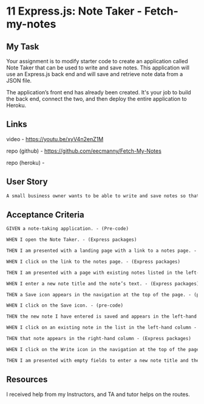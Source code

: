 # 11 Express.js: Note Taker - Fetch-my-notes

## My Task

Your assignment is to modify starter code to create an application called Note Taker that can be used to write and save notes. This application will use an Express.js back end and will save and retrieve note data from a JSON file.

The application’s front end has already been created. It's your job to build the back end, connect the two, and then deploy the entire application to Heroku.

## Links

video - https://youtu.be/xyV4n2enZ1M

repo (github) - https://github.com/eecmanny/Fetch-My-Notes

repo (heroku) - 


## User Story

```md
A small business owner wants to be able to write and save notes so that he can organize his thoughts and keep track of tasks he need to complete
```

## Acceptance Criteria

```md
GIVEN a note-taking application. - (Pre-code)

WHEN I open the Note Taker. - (Express packages)

THEN I am presented with a landing page with a link to a notes page. - (Express packages)

WHEN I click on the link to the notes page. - (Express packages)

THEN I am presented with a page with existing notes listed in the left-hand column, plus empty fields to enter a new note title and the note’s text in the right-hand column. - (Express packages)

WHEN I enter a new note title and the note’s text. - (Express packages)

THEN a Save icon appears in the navigation at the top of the page. - (pre-code)

WHEN I click on the Save icon. - (pre-code)

THEN the new note I have entered is saved and appears in the left-hand column with the other existing notes - (Express packages)

WHEN I click on an existing note in the list in the left-hand column - (Express packages)

THEN that note appears in the right-hand column - (Express packages)

WHEN I click on the Write icon in the navigation at the top of the page - (Express packages)

THEN I am presented with empty fields to enter a new note title and the note’s text in the right-hand column - (Pre-code)
```


## Resources

I received help from my Instructors, and TA and tutor helps on the routes.
